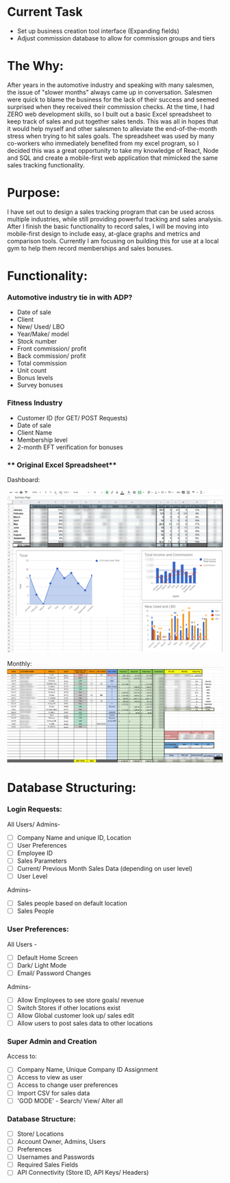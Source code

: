 # Current Task
- Set up business creation tool interface (Expanding fields)
- Adjust commission database to allow for commission groups and tiers


# The Why:

After years in the automotive industry and speaking with many salesmen, the issue of "slower months" always came up in conversation. Salesmen were quick to blame the business for the lack of their success and seemed surprised when they received their commission checks. At the time, I had ZERO web development skills,  so I built out a basic Excel spreadsheet to keep track of sales and put together sales tends. This was all in hopes that it would help myself and other salesmen to alleviate the end-of-the-month stress when trying to hit sales goals. The spreadsheet was used by many co-workers who immediately benefited from my excel program, so I decided this was a great opportunity to take my knowledge of React, Node and SQL and create a mobile-first web application that mimicked the same sales tracking functionality. 

# Purpose:

I have set out to design a sales tracking program that can be used across multiple industries, while still providing powerful tracking and sales analysis. After I finish the basic functionality to record sales, I will be moving into mobile-first design to include easy, at-glace graphs and metrics and comparison tools. Currently I am focusing on building this for use at a local gym to help them record memberships and sales bonuses.

# Functionality:

### Automotive industry tie in with ADP?

- Date of sale
- Client
- New/ Used/ LBO
- Year/Make/ model
- Stock number
- Front commission/ profit
- Back commission/ profit
- Total commission
- Unit count
- Bonus levels
- Survey bonuses

### **Fitness Industry**

- Customer ID (for GET/ POST Requests)
- Date of sale
- Client Name
- Membership level
- 2-month EFT verification for bonuses

### ** Original Excel Spreadsheet**

Dashboard:

![Dashboard](https://github.com/kDurg/salesTracker/blob/master/salestracker/screenshots/Capture1.PNG)

Monthly:
    ![Dashboard](https://github.com/kDurg/salesTracker/blob/master/salestracker/screenshots/Capture2.PNG)


# Database Structuring:

### Login Requests:

All Users/ Admins-

- [ ]  Company Name and unique ID, Location
- [ ]  User Preferences
- [ ]  Employee ID
- [ ]  Sales Parameters
- [ ]  Current/ Previous Month Sales Data (depending on user level)
- [ ]  User Level

Admins-

- [ ]  Sales people based on default location
- [ ]  Sales People

### User Preferences:

All Users - 

- [ ]  Default Home Screen
- [ ]  Dark/ Light Mode
- [ ]  Email/ Password Changes

Admins- 

- [ ]  Allow Employees to see store goals/ revenue
- [ ]  Switch Stores if other locations exist
- [ ]  Allow Global customer look up/ sales edit
- [ ]  Allow users to post sales data to other locations

### Super Admin and Creation

Access to:

- [ ]  Company Name, Unique Company ID Assignment
- [ ]  Access to view as user
- [ ]  Access to change user preferences
- [ ]  Import CSV for sales data
- [ ]  'GOD MODE' - Search/ View/ Alter all

### Database Structure:

- [ ]  Store/ Locations
- [ ]  Account Owner, Admins, Users
- [ ]  Preferences
- [ ]  Usernames and Passwords
- [ ]  Required Sales Fields
- [ ]  API Connectivity (Store ID, API Keys/ Headers)
